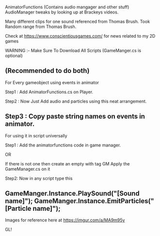 AnimatorFunctions (Contains audio mangager and other stuff)
AudioManager tweaks by looking up at Brackeys videos.

Many different clips for one sound referenced from Thomas Brush.
Took Random range from Thomas Brush.

Check at https://www.conscientiousgames.com/ for news related to my 2D games

 WARNING :- Make Sure To Download All Scripts (GameManger.cs is optional)
 
(Recommended to do both)
---------------------------------------------------------
For Every gameobject using events in animator

Step1 : Add AnimatorFunctions.cs on Player.

Step2 : Now Just Add audio and particles using this neat arrangement.

Step3 : Copy paste string names on events in animator.
---------------------------------------------------------

For using it in script universally

Step1 : Add the animatorfunctions code in game manager. 

OR

If there is not one then create an empty with tag GM
Apply the GameManager.cs on it

Step2: Now in any script type this

GameManger.Instance.PlaySound("[Sound name]"); GameManger.Instance.EmitParticles("[Particle name]");
---------------------------------------------------------

Images for reference here at https://imgur.com/a/MA9m95y

GL!
